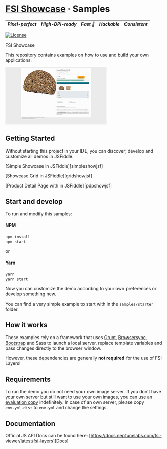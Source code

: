# [FSI Showcase](https://www.neptunelabs.com/fsi-showcase/) &middot; Samples
| ***Pixel-perfect*** | ***High-DPI-ready*** | ***Fast :rocket:*** | ***Hackable*** | ***Consistent*** |
|:-----------------:|:-------------:|:---------------:|:---------------:|:---------------:|

[![License](https://img.shields.io/badge/License-Apache%202.0-blue.svg)](https://github.com/neptunelabs/fsi-layers-samples/blob/main/LICENSE)


FSI Showcase

This repository contains examples on how to use and build your own applications.

![Project Image](project.gif)

## Getting Started

Without starting this project in your IDE, you can discover, develop and customize
all demos in JSFiddle.

[Simple Showcase in JSFiddle][simpleshowjsf]

[Showcase Grid in JSFiddle][gridshowjsf]

[Product Detail Page with in JSFiddle][pdpshowjsf]

## Start and develop

To run and modify this samples:

#### NPM

```shell
npm install
npm start
```
or

#### Yarn

```shell
yarn
yarn start
```

Now you can customize the demo according to your own preferences or develop something new.

You can find a very simple example to start with in the ``samples/starter`` folder.

## How it works

These examples rely on a framework that uses [Grunt][Grunt], [Browsersync][Browsersync],
[Bootstrap][Bootstrap] and Sass to launch a local server,
replace template variables and pass changes directly to the browser window.

However, these dependencies are generally **not required** for the use of FSI Layers!

## Requirements

To run the demo you do not need your own image server.
If you don't have your own server but still want to use your own images,
you can use an [evaluation copy][Server] indefinitely.
In case of an own server, please copy ``env.yml.dist`` to ``env.yml`` and
change the settings.


## Documentation

Official JS API Docs can be found here: [https://docs.neptunelabs.com/fsi-viewer/latest/fsi-layers][Docs]

[Docs]: https://docs.neptunelabs.com/fsi-viewer/latest/fsi-layers
[Server]: https://www.neptunelabs.com/get/
[Grunt]: https://gruntjs.com/
[Browsersync]: https://browsersync.io/
[Bootstrap]: https://getbootstrap.com/
